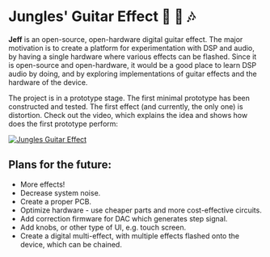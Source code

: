 # **J**ungles' Guitar **Eff**ect :guitar: :musical_score: :notes: 

**Jeff** is an open-source, open-hardware digital guitar effect. The major motivation is to create a platform for experimentation with DSP and audio, by having a single hardware where various effects can be flashed. Since it is open-source and open-hardware, it would be a good place to learn DSP audio by doing, and by exploring implementations of guitar effects and the hardware of the device.

The project is in a prototype stage. The first minimal prototype has been constructed and tested. The first effect (and currently, the only one) is distortion. Check out the video, which explains the idea and shows how does the first prototype perform:

[![Jungles Guitar Effect](https://user-images.githubusercontent.com/17928698/157022853-5c786c65-ae95-44d8-a3f0-58e69e9639a8.png)](https://www.youtube.com/watch?v=SV4dHjB7GJE "Jungles Guitar Effet")

## Plans for the future:

* More effects!
* Decrease system noise.
* Create a proper PCB.
* Optimize hardware - use cheaper parts and more cost-effective circuits. 
* Add correction firmware for DAC which generates step signal.
* Add knobs, or other type of UI, e.g. touch screen.
* Create a digital multi-effect, with multiple effects flashed onto the device, which can be chained.
